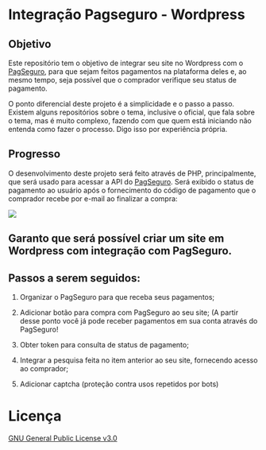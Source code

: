 ﻿# Integração Pagseguro - Wordpress

## Objetivo
Este repositório tem o objetivo de integrar seu site no Wordpress com o [PagSeguro](https://pagseguro.uol.com.br/), para que sejam feitos pagamentos na plataforma deles e, ao mesmo tempo, seja possível que o comprador verifique seu status de pagamento.

O ponto diferencial deste projeto é a simplicidade e o passo a passo. Existem alguns repositórios sobre o tema, inclusive o oficial, que fala sobre o tema, mas é muito complexo, fazendo com que quem está iniciando não entenda como fazer o processo. Digo isso por experiência própria.

## Progresso
O desenvolvimento deste projeto será feito através de PHP, principalmente, que será usado para acessar a API do [PagSeguro](https://pagseguro.uol.com.br/). Será exibido o status de pagamento ao usuário após o fornecimento do código de pagamento que o comprador recebe por e-mail ao finalizar a compra:

![](https://github.com/andreszlima/phPagseguro/blob/master/C%C3%B3digo.png)

## Garanto que será possível criar um site em Wordpress com integração com PagSeguro.
## Passos a serem seguidos:
1. Organizar o PagSeguro para que receba seus pagamentos;

2. Adicionar botão para compra com PagSeguro ao seu site; (A partir desse ponto você já pode receber pagamentos em sua conta através do PagSeguro!

3. Obter token para consulta de status de pagamento;

4. Integrar a pesquisa feita no item anterior ao seu site, fornecendo acesso ao comprador;

5. Adicionar captcha (proteção contra usos repetidos por bots)

# Licença

[GNU General Public License v3.0](https://github.com/andreszlima/phPagseguro/blob/master/LICENSE.txt)
